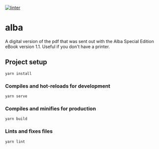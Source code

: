 [![linter](https://github.com/SeanJA/alba-character-sheet/actions/workflows/lint.yml/badge.svg)](https://github.com/SeanJA/alba-character-sheet/actions/workflows/lint.yml)

# alba

A digital version of the pdf that was sent out with the Alba Special Edition eBook version 1.1. Useful if you don't have a printer.

## Project setup
```
yarn install
```

### Compiles and hot-reloads for development
```
yarn serve
```

### Compiles and minifies for production
```
yarn build
```

### Lints and fixes files
```
yarn lint
```
